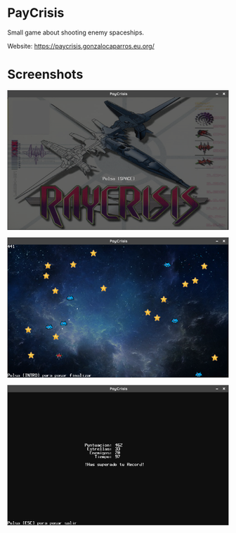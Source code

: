 
# PayCrisis

Small game about shooting enemy spaceships.

Website: <https://paycrisis.gonzalocaparros.eu.org/>

# Screenshots

![](Screen_1.png)

![](Screen_2.png)

![](Screen_3.png)
